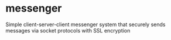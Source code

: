 # messenger
Simple client-server-client messenger system that securely sends messages via socket protocols with SSL encryption
